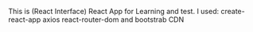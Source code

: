 This is (React Interface) React App for Learning and test.
I used:
create-react-app
axios
react-router-dom
and bootstrab CDN
